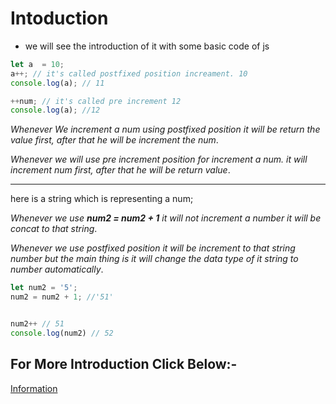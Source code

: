 # Intoduction
* we will see the introduction of it with some basic code of js

```javascript
let a  = 10;
a++; // it's called postfixed position increament. 10
console.log(a); // 11

++num; // it's called pre increment 12
console.log(a); //12


```

_Whenever We increment a num using postfixed position it will be return the value first, after that he will be increment the num_.

_Whenever we will use pre increment position for increment a num. it will increment num first, after that he will be return value_.

---

here is a string which is representing a num;

_Whenever we use __num2 = num2 + 1__ it will not increment a number it will be concat to that string_.

_Whenever we use postfixed position it will be increment to that string number but the main thing is it will change the data type of it string to number automatically_.
```Javascript
let num2 = '5';
num2 = num2 + 1; //'51'


num2++ // 51
console.log(num2) // 52

```

## For More Introduction Click Below:-
[Information](../js/Introduction/)


